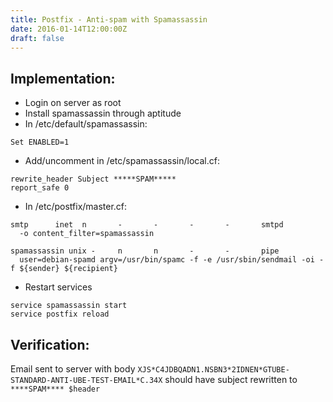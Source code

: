 ```yaml
---
title: Postfix - Anti-spam with Spamassassin
date: 2016-01-14T12:00:00Z
draft: false
---
```

## Implementation:
- Login on server as root
- Install spamassassin through aptitude
- In /etc/default/spamassassin:

~~~
Set ENABLED=1
~~~

- Add/uncomment in /etc/spamassassin/local.cf:

~~~
rewrite_header Subject *****SPAM*****
report_safe 0
~~~

- In /etc/postfix/master.cf:

~~~
smtp      inet  n       -       -       -       -       smtpd
  -o content_filter=spamassassin

spamassassin unix -     n       n       -       -       pipe
  user=debian-spamd argv=/usr/bin/spamc -f -e /usr/sbin/sendmail -oi -f ${sender} ${recipient}
~~~

- Restart services

~~~
service spamassassin start
service postfix reload
~~~

## Verification:
Email sent to server with body
    ``XJS*C4JDBQADN1.NSBN3*2IDNEN*GTUBE-STANDARD-ANTI-UBE-TEST-EMAIL*C.34X``
    should have subject rewritten to ``****SPAM**** $header``

